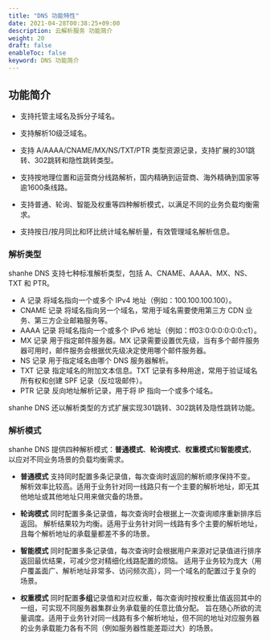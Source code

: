 ```yaml
---
title: "DNS 功能特性"
date: 2021-04-28T00:38:25+09:00
description: 云解析服务 功能简介
weight: 20
draft: false
enableToc: false
keyword: DNS 功能简介
---
```


## 功能简介

- 支持托管主域名及拆分子域名。

- 支持解析10级泛域名。

- 支持 A/AAAA/CNAME/MX/NS/TXT/PTR 类型资源记录，支持扩展的301跳转、302跳转和隐性跳转类型。

- 支持按地理位置和运营商分线路解析，国内精确到运营商、海外精确到国家等逾1600条线路。

- 支持普通、轮询、智能及权重等四种解析模式，以满足不同的业务负载均衡需求。

- 支持按日/按月同比和环比统计域名解析量，有效管理域名解析信息。

### 解析类型

shanhe DNS 支持七种标准解析类型，包括 A、CNAME、AAAA、MX、NS、TXT 和 PTR。

- A 记录
  将域名指向一个或多个 IPv4 地址（例如：100.100.100.100）。
- CNAME 记录
   将域名指向另一个域名，常用于域名需要使用第三方 CDN 业务、第三方企业邮箱服务等。  
- AAAA 记录
   将域名指向一个或多个 IPv6 地址（例如：ff03:0:0:0:0:0:0:c1）。
- MX 记录
   用于指定邮件服务器。MX 记录需要设置优先级，当有多个邮件服务器可用时，邮件服务会根据优先级决定使用哪个邮件服务器。
- NS 记录
   用于指定域名由哪个 DNS 服务器解析。
- TXT 记录
   指定域名的附加文本信息。TXT 记录有多种用途，常用于验证域名所有权和创建 SPF 记录（反垃圾邮件）。
- PTR 记录
   反向地址解析记录，用于将 IP 指向一个或多个域名。

shanhe DNS 还以解析类型的方式扩展实现301跳转、302跳转及隐性跳转功能。

### 解析模式

shanhe DNS 提供四种解析模式：**普通模式**、**轮询模式**、**权重模式**和**智能模式**，以应对不同业务场景的负载均衡需求。

- **普通模式**
  支持同时配置多条记录值，每次查询时返回的解析顺序保持不变。
  解析效率比较高。适用于业务针对同一线路只有一个主要的解析地址，即无其他地址或其他地址只用来做灾备的场景。

- **轮询模式**
   同时配置多条记录值，每次查询时会根据上一次查询顺序重新排序后返回。
   解析结果较为均衡。适用于业务针对同一线路有多个主要的解析地址，且每个解析地址的承载量都差不多的场景。

- **智能模式**
   同时配置多条记录值，每次查询时会根据用户来源对记录值进行排序返回最优结果，可减少您对精细化线路配置的烦恼。
   适用于业务较为庞大（用户覆盖面广、解析地址非常多、访问频次高），同一个域名的配置过于复杂的场景。

- **权重模式**
   同时配置**多组**记录值和对应权重，每次查询时按权重比值返回其中的一组，可实现不同服务器集群业务承载量的任意比值分配。
   旨在随心所欲的流量调度。适用于业务针对同一线路有多个解析地址，但不同的地址对应服务器的业务承载能力各有不同（例如服务器性能差距过大）的场景。
